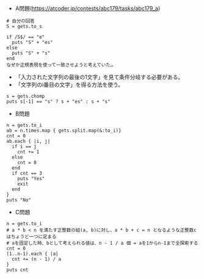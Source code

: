 - A問題(https://atcoder.jp/contests/abc179/tasks/abc179_a)

```
# 自分の回答
S = gets.to_s

if /S$/ == "e"
  puts "S" + "es"
else
  puts "S" + "s"
end
なぜか正規表現を使って一致させようと考えていた…
```

- 「入力された文字列の最後の1文字」を見て条件分岐する必要がある。
- 「文字列のi番目の文字」を得る方法を使う。

```
s = gets.chomp
puts s[-1] == "s" ? s + "es" : s + "s"
```

- B問題
```
n = gets.to_i
ab = n.times.map { gets.split.map(&:to_i)}
cnt = 0
ab.each { |i, j|
  if i == j
    cnt += 1
  else
    cnt = 0
  end
  if cnt == 3
    puts "Yes"
    exit
  end
}
puts "No"
```

- C問題
```
n = gets.to_i
# a * b < n を満たす正整数の組(a, b)に対し、a * b + c = n となるような正整数cはちょうど一つに定まる
# aを固定した時、bとして考えられる値は、n - 1 / a 個 = aを1からn-1まで全探索する
cnt = 0
(1..n-1).each { |a|
  cnt += (n - 1) / a
}
puts cnt
```
